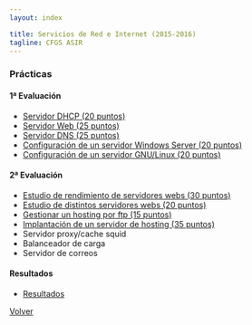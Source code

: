 ```yaml
---
layout: index

title: Servicios de Red e Internet (2015-2016)
tagline: CFGS ASIR
---
```


### Prácticas

#### 1ª Evaluación

* [Servidor DHCP (20 puntos)](dhcp)
* [Servidor Web (25 puntos)](web)
* [Servidor DNS (25 puntos)](dns)
* [Configuración de un servidor Windows Server (20 puntos)](wserver)
* [Configuración de un servidor GNU/Linux (20 puntos)](slinux)


#### 2ª Evaluación

* [Estudio de rendimiento de servidores webs (30 puntos)](rendimiento)
* [Estudio de distintos servidores webs (20 puntos)](webservers)
* [Gestionar un hosting por ftp (15 puntos)](ftp)
* [Implantación de un servidor de hosting (35 puntos)](hosting)
* Servidor proxy/cache squid
* Balanceador de carga
* Servidor de correos

#### Resultados

* [Resultados](https://docs.google.com/spreadsheets/d/1givlUhCq7JFoGeU6_wqAmxR1rflYt2UtwaKzjEglVfc/pubhtml#)

[Volver](http://josedom24.github.io/mod/)
